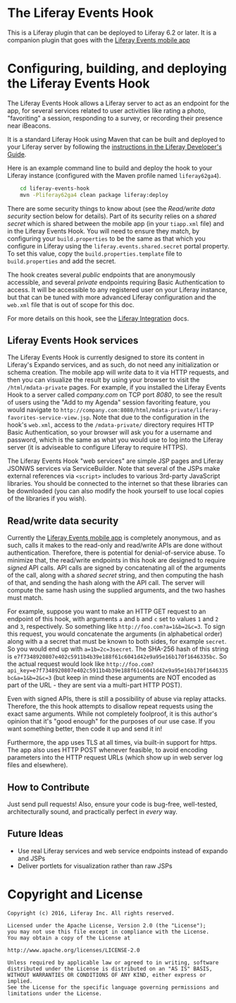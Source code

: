 # The Liferay Events Hook

This is a Liferay plugin that can be deployed to Liferay 6.2 or later. It is a companion plugin that goes with
the [Liferay Events mobile app](https://github.com/jamesfalkner/liferay-events-app)

# Configuring, building, and deploying the Liferay Events Hook

The Liferay Events Hook allows a Liferay server to act as an endpoint for the app, for several services related to user activities like rating a photo, "favoriting" a session, responding to a survey, or recording their presence near iBeacons.

It is a standard Liferay Hook using Maven that can be built and deployed to your Liferay server by following the [instructions in the Liferay Developer's Guide](https://dev.liferay.com/develop/tutorials/-/knowledge_base/6-2/deploying-liferay-plugins-with-maven).

Here is an example command line to build and deploy the hook to your Liferay instance (configured with the Maven profile named `liferay62ga4`).

```bash
    cd liferay-events-hook
    mvn -Pliferay62ga4 clean package liferay:deploy
```

There are some security things to know about (see the *Read/write data security* section below for details).
Part of its security relies on a *shared secret* which is shared between the mobile app (in your `tiapp.xml` file) and in the Liferay Events Hook.
You will need to ensure they match, by configuring your `build.properties` to be the same as that which you configure in Liferay using the
`liferay.events.shared.secret` portal property. To set this value, copy the `build.properties.template` file to `build.properties` and add
the secret.

The hook creates several *public* endpoints that are anonymously accessible, and several *private* endpoints requiring Basic Authentication to access. It will be accessible to any registered user on your Liferay instance, but that can be tuned with more advanced Liferay configuration and the `web.xml` file that is out of scope for this doc.

For more details on this hook, see the [Liferay Integration](https://github.com/jamesfalkner/liferay-events-app/blob/master/docs/LIFERAY.md) docs.

## Liferay Events Hook services

The Liferay Events Hook is currently designed to store its content in Liferay's Expando services, and as such, do not need any initialization or schema creation. The mobile app will *write* data to it via HTTP requests, and then
you can visualize the result by using your browser to visit the `/html/mdata-private` pages. For example, if you installed the Liferay Events Hook to a server called *company.com* on TCP port *8080*, to see the result of users using the "Add to my Agenda" session favoriting feature, you would navigate to `http://company.com:8080/html/mdata-private/liferay-favorites-service-view.jsp`.
Note that due to the configuration in the hook's `web.xml`, access to the `/mdata-private/` directory requires HTTP Basic Authentication, so your browser will ask you for a username and password, which is the same as what you would use to log into the Liferay server (it is adviseable to configure Liferay to require HTTPS).

The Liferay Events Hook "web services" are simple JSP pages and Liferay JSONWS services via ServiceBuilder.
Note that several of the JSPs make external references via `<script>` includes to various 3rd-party JavaScript libraries. You should be connected to the internet so that these libraries can be downloaded (you can also modify the hook yourself to use local copies of the libraries if you wish).

## Read/write data security

Currently the [Liferay Events mobile app](https://github.com/jamesfalkner/liferay-events-app) is completely anonymous, and as such, calls it makes to
the read-only and read/write APIs are done without authentication. Therefore, there is potential for denial-of-service abuse. To minimize that, the
read/write endpoints in this hook are designed to require *signed* API calls. API calls are signed by concatenating all of the arguments of the call,
along with a *shared secret* string, and then computing the hash of that, and sending the hash along with the API call.
The server will compute the same hash using the supplied arguments, and the two hashes must match.

For example, suppose you want to make an HTTP GET request to an endpoint of this hook, with arguments `a` and `b` and `c` set to values `1` and `2` and `3`, respectively. So something like `http://foo.com?a=1&b=2&c=3`. To sign this request,
you would concatenate the arguments (in alphabetical order) along with a a secret that must be known to both sides, for example `secret`. So you would end up with `a=1b=2c=3secret`. The SHA-256 hash of this string is `e7f7348920807e402c5911b4b39e188f61c6041d42e9a95e16b170f1646335bc`.
So the actual request would look like `http://foo.com?api_key=e7f7348920807e402c5911b4b39e188f61c6041d42e9a95e16b170f1646335bc&a=1&b=2&c=3` (but keep in mind these arguments are NOT encoded as part of the URL - they are sent via a multi-part HTTP POST).

Even with signed APIs, there is still a possibility of abuse via replay attacks. Therefore, the this hook attempts to disallow repeat requests using the exact same arguments. While not completely foolproof,
it is this author's opinion that it's "good enough" for the purposes of our use case. If you want something better, then code it up and send it in!

Furthermore, the app uses TLS at all times, via built-in support for https. The app also uses HTTP POST whenever feasible, to avoid encoding parameters into the HTTP request URLs (which show up in web server log files and elsewhere).

## How to Contribute

Just send pull requests! Also, ensure your code is bug-free, well-tested, architecturally sound, and practically perfect in *every* way.

## Future Ideas

* Use real Liferay services and web service endpoints instead of expando and JSPs
* Deliver portlets for visualization rather than raw JSPs

# Copyright and License

    Copyright (c) 2016, Liferay Inc. All rights reserved.

    Licensed under the Apache License, Version 2.0 (the "License");
    you may not use this file except in compliance with the License.
    You may obtain a copy of the License at

    http://www.apache.org/licenses/LICENSE-2.0

    Unless required by applicable law or agreed to in writing, software
    distributed under the License is distributed on an "AS IS" BASIS,
    WITHOUT WARRANTIES OR CONDITIONS OF ANY KIND, either express or implied.
    See the License for the specific language governing permissions and
    limitations under the License.
